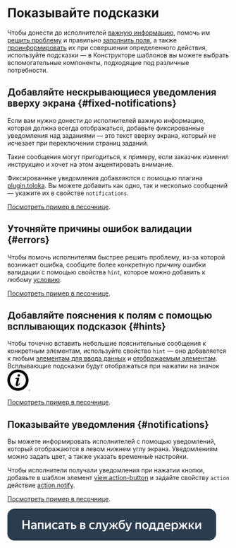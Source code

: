 # Показывайте подсказки

Чтобы донести до исполнителей [важную информацию](#fixed-notifications), помочь им [решить проблему](#errors) и правильно [заполнить поля](#hints), а также [проинформировать](#notifications) их при совершении определенного действия, используйте подсказки — в Конструкторе шаблонов вы можете выбрать вспомогательные компоненты, подходящие под различные потребности.


## Добавляйте нескрывающиеся уведомления вверху экрана {#fixed-notifications}

Если вам нужно донести до исполнителей важную информацию, которая должна всегда отображаться, добавьте фиксированные уведомления над заданиями — это текст вверху экрана, который не исчезает при переключении страниц заданий.

Такие сообщения могут пригодиться, к примеру, если заказчик изменил инструкцию и хочет на этом акцентировать внимание.

Фиксированные уведомления добавляются с помощью плагина [plugin.toloka](../reference/plugin.toloka.md). Вы можете добавить как одно, так и несколько сообщений — укажите их в свойстве `notifications`.

[Посмотреть пример в песочнице](https://ya.cc/t/K315ivXM3YCpUv).


## Уточняйте причины ошибок валидации {#errors}

Чтобы помочь исполнителям быстрее решить проблему, из-за которой возникает ошибка, сообщите более конкретную причину ошибки валидации с помощью свойства `hint`, которое можно добавить к любому [условию](../reference/conditions.md).

[Посмотреть пример в песочнице](https://clck.ru/RUYoT).


## Добавляйте пояснения к полям с помощью всплывающих подсказок {#hints}

Чтобы точечно вставить небольшие пояснительные сообщения к конкретным элементам, используйте свойство `hint` — оно добавляется к любым [элементам для ввода данных](../reference/fields.md) и [отображаемым элементам](../reference/views.md). Всплывающие подсказки будут отображаться при нажатии на значок ![](../_images/info.svg).

[Посмотреть пример в песочнице](https://ya.cc/t/1GkQhxtM3YCphz).


## Показывайте уведомления {#notifications}

Вы можете информировать исполнителей с помощью уведомлений, который отображаются в левом нижнем углу экрана. Уведомлениям можно задать цвет, а также указать временны́е настройки.

Чтобы исполнители получали уведомления при нажатии кнопки, добавьте в шаблон элемент [view.action-button](../reference/view.action-button.md) и задайте свойству `action` действие [action.notify](../reference/action.notify.md).

[Посмотреть пример в песочнице](https://clck.ru/RL2CA).


[![](../_images/buttons/contact-support.svg)](../concepts/support.md)
